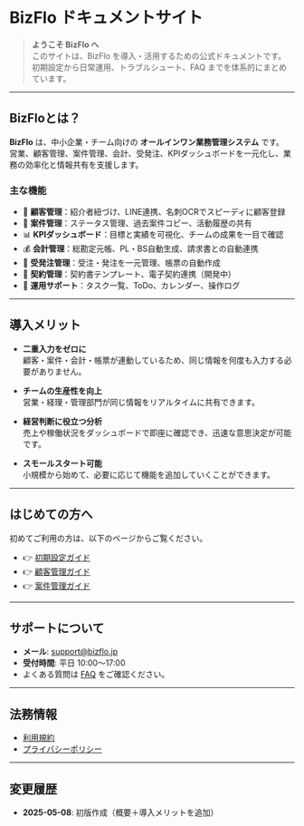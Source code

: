 # BizFlo ドキュメントサイト

> **ようこそ BizFlo へ**  
> このサイトは、BizFlo を導入・活用するための公式ドキュメントです。  
> 初期設定から日常運用、トラブルシュート、FAQ までを体系的にまとめています。  

---

## BizFloとは？

**BizFlo** は、中小企業・チーム向けの **オールインワン業務管理システム** です。  
営業、顧客管理、案件管理、会計、受発注、KPIダッシュボードを一元化し、業務の効率化と情報共有を支援します。  

### 主な機能
- 👥 **顧客管理**：紹介者紐づけ、LINE連携、名刺OCRでスピーディに顧客登録  
- 📂 **案件管理**：ステータス管理、過去案件コピー、活動履歴の共有  
- 📊 **KPIダッシュボード**：目標と実績を可視化、チームの成果を一目で確認  
- 💰 **会計管理**：総勘定元帳、PL・BS自動生成、請求書との自動連携  
- 🔄 **受発注管理**：受注・発注を一元管理、帳票の自動作成  
- 📝 **契約管理**：契約書テンプレート、電子契約連携（開発中）  
- 📅 **運用サポート**：タスク一覧、ToDo、カレンダー、操作ログ  

---

## 導入メリット

- **二重入力をゼロに**  
  顧客・案件・会計・帳票が連動しているため、同じ情報を何度も入力する必要がありません。  

- **チームの生産性を向上**  
  営業・経理・管理部門が同じ情報をリアルタイムに共有できます。  

- **経営判断に役立つ分析**  
  売上や稼働状況をダッシュボードで即座に確認でき、迅速な意思決定が可能です。  

- **スモールスタート可能**  
  小規模から始めて、必要に応じて機能を追加していくことができます。  

---

## はじめての方へ

初めてご利用の方は、以下のページからご覧ください。  

- 👉 [初期設定ガイド](initial-setup.md)  
- 👉 [顧客管理ガイド](customer.md)  
- 👉 [案件管理ガイド](project.md)  

---

## サポートについて

- **メール**: support@bizflo.jp
- **受付時間**: 平日 10:00〜17:00
- よくある質問は [FAQ](faq.md) をご確認ください。

---

## 法務情報

- [利用規約](terms.md)
- [プライバシーポリシー](privacy.md)  

---

## 変更履歴
- **2025-05-08**: 初版作成（概要＋導入メリットを追加）
